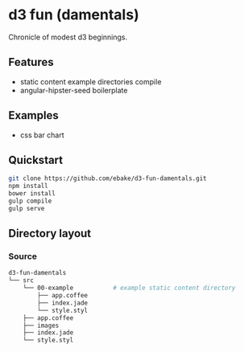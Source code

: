 # d3 fun (damentals) 

Chronicle of modest d3 beginnings.

## Features
 - static content example directories compile
 - angular-hipster-seed boilerplate

## Examples
 - css bar chart

## Quickstart

```sh
git clone https://github.com/ebake/d3-fun-damentals.git
npm install
bower install
gulp compile
gulp serve
```

## Directory layout

### Source

```sh
d3-fun-damentals
└── src
    └── 00-example           # example static content directory
        ├── app.coffee
        ├── index.jade
        └── style.styl
    ├── app.coffee
    ├── images
    ├── index.jade
    └── style.styl
```

